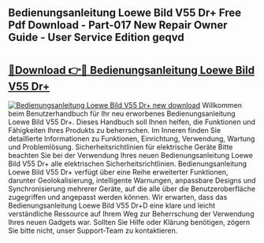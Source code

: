 ## Bedienungsanleitung Loewe Bild V55 Dr+ Free Pdf Download - Part-017 New Repair Owner Guide - User Service Edition geqvd

# <h2><a href="http://df2ne2u.blite.top/?on=Bedienungsanleitung+Loewe+Bild+V55+Dr%2b">🔗Download 👉🔴 Bedienungsanleitung Loewe Bild V55 Dr+</a></h2>

[![Bedienungsanleitung Loewe Bild V55 Dr+ new download](https://i.imgur.com/lujVjoI.png)](http://df2ne2u.blite.top/?on=Bedienungsanleitung+Loewe+Bild+V55+Dr%2b)
Willkommen beim Benutzerhandbuch für Ihr neu erworbenes Bedienungsanleitung Loewe Bild V55 Dr+. Dieses Handbuch soll Ihnen helfen, die Funktionen und Fähigkeiten Ihres Produkts zu beherrschen. Im Inneren finden Sie detaillierte Informationen zu Funktionen, Einrichtung, Verwendung, Wartung und Problemlösung. Sicherheitsrichtlinien für elektrische Geräte Bitte beachten Sie bei der Verwendung Ihres neuen Bedienungsanleitung Loewe Bild V55 Dr+ alle elektrischen Sicherheitsrichtlinien. Bedienungsanleitung Loewe Bild V55 Dr+ verfügt über eine Reihe erweiterter Funktionen, darunter Geolokalisierung, intelligente Warnungen, anpassbare Designs und Synchronisierung mehrerer Geräte, auf die alle über die Benutzeroberfläche zugegriffen und angepasst werden können. Wir erwarten, dass das Bedienungsanleitung Loewe Bild V55 Dr+D eine klare und leicht verständliche Ressource auf Ihrem Weg zur Beherrschung der Verwendung Ihres neuen Gadgets war. Sollten Sie Hilfe oder Klärung benötigen, zögern Sie bitte nicht, unser Support-Team zu kontaktieren.
